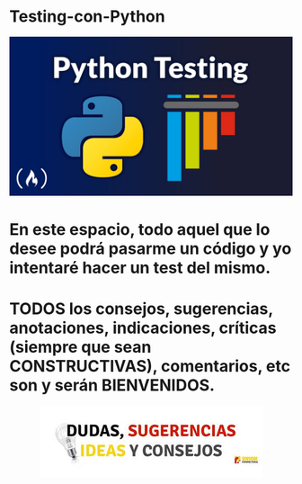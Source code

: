 # Testing-con-Python
<p align = "center">
  <img src = "pythonTesting.jpg">
</p>

# En este espacio, todo aquel que lo desee podrá pasarme un código y yo intentaré hacer un test del mismo.
# TODOS los consejos, sugerencias, anotaciones, indicaciones, críticas (siempre que sean CONSTRUCTIVAS), comentarios, etc son y serán BIENVENIDOS.
<p align = "center">
  <a href="mailto:loquelojonove1975@gmail.com" target="_blank" rel = "noopener noreferrer" title="Email" rel="noopener"><img src="dudas, sugerencias.jfif" title="Email"></i></a>
</p>
